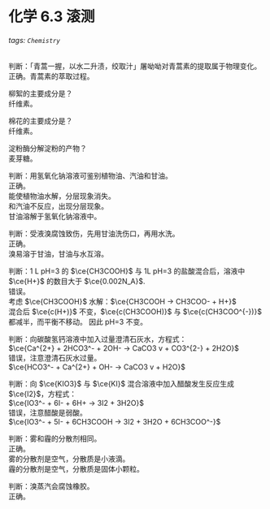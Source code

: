 # 化学 6.3 滚测

###### tags: `Chemistry`

判断：「青蒿一握，以水二升渍，绞取汁」屠呦呦对青蒿素的提取属于物理变化。  
正确。青蒿素的萃取过程。

柳絮的主要成分是？  
纤维素。

棉花的主要成分是？  
纤维素。

淀粉酶分解淀粉的产物？  
麦芽糖。

判断：用氢氧化钠溶液可鉴别植物油、汽油和甘油。  
正确。  
能使植物油水解，分层现象消失。  
和汽油不反应，出现分层现象。  
甘油溶解于氢氧化钠溶液中。

判断：受液溴腐蚀致伤，先用甘油洗伤口，再用水洗。  
正确。  
溴易溶于甘油，甘油与水互溶。

判断：1 L pH=3 的 $\ce{CH3COOH}$ 与 1L pH=3 的盐酸混合后，溶液中 $\ce{H+}$ 的数目大于 $\ce{0.002N_A}$.  
错误。  
考虑 $\ce{CH3COOH}$ 水解：$\ce{CH3COOH -> CH3COO- + H+}$  
混合后 $\ce{c(H+)}$ 不变，$\ce{c(CH3COOH)}$ 与 $\ce{c(CH3COO^{-})}$ 都减半，而平衡不移动。
因此 pH=3 不变。

判断：向碳酸氢钙溶液中加入过量澄清石灰水，方程式：<br>$\ce{Ca^{2+} + 2HCO3^- + 2OH- -> CaCO3 v + CO3^{2-} + 2H2O}$  
错误，注意澄清石灰水过量。  
$\ce{HCO3^- + Ca^{2+} + OH- -> CaCO3 v + H2O}$

判断：向 $\ce{KIO3}$ 与 $\ce{KI}$ 混合溶液中加入醋酸发生反应生成 $\ce{I2}$，方程式：<br>$\ce{IO3^- + 6I- + 6H+ -> 3I2 + 3H2O}$  
错误，注意醋酸是弱酸。  
$\ce{IO3^- + 5I- + 6CH3COOH -> 3I2 + 3H2O + 6CH3COO^-}$

判断：雾和霾的分散剂相同。  
正确。  
雾的分散剂是空气，分散质是小液滴。  
霾的分散剂是空气，分散质是固体小颗粒。

判断：溴蒸汽会腐蚀橡胶。  
正确。
